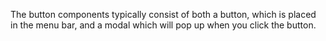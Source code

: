 The button components typically consist of both a button, which is placed in the menu bar, and a modal which will pop up when you click the button.
